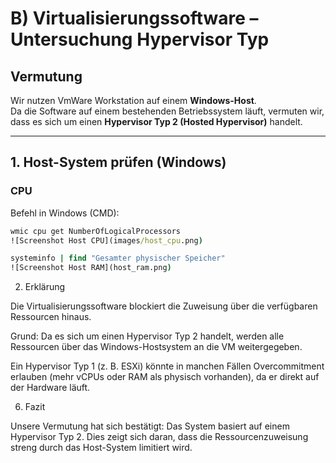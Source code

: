 # B) Virtualisierungssoftware – Untersuchung Hypervisor Typ

## Vermutung
Wir nutzen VmWare Workstation auf einem **Windows-Host**.  
Da die Software auf einem bestehenden Betriebssystem läuft, vermuten wir, dass es sich um einen **Hypervisor Typ 2 (Hosted Hypervisor)** handelt.

---

## 1. Host-System prüfen (Windows)

### CPU
Befehl in Windows (CMD):
```cmd
wmic cpu get NumberOfLogicalProcessors
![Screenshot Host CPU](images/host_cpu.png)

systeminfo | find "Gesamter physischer Speicher"
![Screenshot Host RAM](host_ram.png)
```
2. Erklärung

Die Virtualisierungssoftware blockiert die Zuweisung über die verfügbaren Ressourcen hinaus.

Grund: Da es sich um einen Hypervisor Typ 2 handelt, werden alle Ressourcen über das Windows-Hostsystem an die VM weitergegeben.

Ein Hypervisor Typ 1 (z. B. ESXi) könnte in manchen Fällen Overcommitment erlauben (mehr vCPUs oder RAM als physisch vorhanden), da er direkt auf der Hardware läuft.

6. Fazit

Unsere Vermutung hat sich bestätigt:
Das System basiert auf einem Hypervisor Typ 2.
Dies zeigt sich daran, dass die Ressourcenzuweisung streng durch das Host-System limitiert wird.
